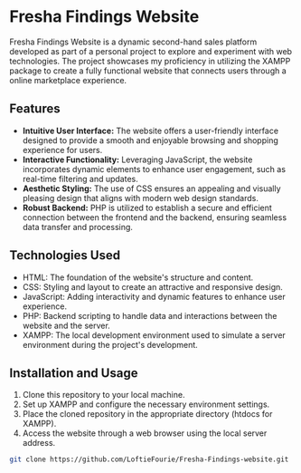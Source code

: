 # Fresha Findings Website

Fresha Findings Website is a dynamic second-hand sales platform developed as part of a personal project to explore and experiment with web technologies. The project showcases my proficiency in utilizing the XAMPP package to create a fully functional website that connects users through a online marketplace experience.

## Features

- **Intuitive User Interface:** The website offers a user-friendly interface designed to provide a smooth and enjoyable browsing and shopping experience for users.
- **Interactive Functionality:** Leveraging JavaScript, the website incorporates dynamic elements to enhance user engagement, such as real-time filtering and updates.
- **Aesthetic Styling:** The use of CSS ensures an appealing and visually pleasing design that aligns with modern web design standards.
- **Robust Backend:** PHP is utilized to establish a secure and efficient connection between the frontend and the backend, ensuring seamless data transfer and processing.

## Technologies Used

- HTML: The foundation of the website's structure and content.
- CSS: Styling and layout to create an attractive and responsive design.
- JavaScript: Adding interactivity and dynamic features to enhance user experience.
- PHP: Backend scripting to handle data and interactions between the website and the server.
- XAMPP: The local development environment used to simulate a server environment during the project's development.

## Installation and Usage

1. Clone this repository to your local machine.
2. Set up XAMPP and configure the necessary environment settings.
3. Place the cloned repository in the appropriate directory (htdocs for XAMPP).
4. Access the website through a web browser using the local server address.

```bash
git clone https://github.com/LoftieFourie/Fresha-Findings-website.git
```

